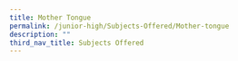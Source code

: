 ```yaml
---
title: Mother Tongue
permalink: /junior-high/Subjects-Offered/Mother-tongue
description: ""
third_nav_title: Subjects Offered
---
```

